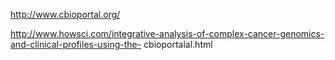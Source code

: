 http://www.cbioportal.org/

http://www.howsci.com/integrative-analysis-of-complex-cancer-genomics-and-clinical-profiles-using-the-
cbioportalal.html